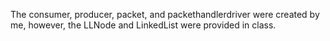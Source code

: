 The consumer, producer, packet, and packethandlerdriver were created by me,
however, the LLNode and LinkedList were provided in class. 